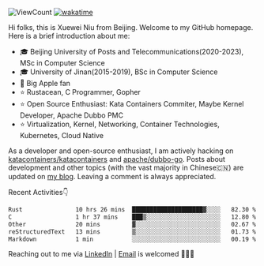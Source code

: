 ![ViewCount](https://views.whatilearened.today/views/github/<justxuewei>/<justxuewei>.svg) [![wakatime](https://wakatime.com/badge/user/018eae19-2c35-4919-be43-56bc26b446d9.svg)](https://wakatime.com/@018eae19-2c35-4919-be43-56bc26b446d9)

Hi folks, this is Xuewei Niu from Beijing. Welcome to my GitHub homepage. Here is a brief introduction about me:

- 🎓 Beijing University of Posts and Telecommunications(2020-2023), MSc in Computer Science
- 🎓 University of Jinan(2015-2019), BSc in Computer Science
- 📱 Big Apple fan
- ⭐️ Rustacean, C Programmer, Gopher
- ⭐️ Open Source Enthusiast: Kata Containers Commiter, Maybe Kernel Developer, Apache Dubbo PMC
- ⭐ Virtualization, Kernel, Networking, Container Technologies, Kubernetes, Cloud Native

As a developer and open-source enthusiast, I am actively hacking on [katacontainers/katacontainers](https://github.com/kata-containers/kata-containers) and [apache/dubbo-go](https://github.com/apache/dubbo-go). Posts about development and other topics (with the vast majority in Chinese🇨🇳) are updated on [my blog](https://nxw.name). Leaving a comment is always appreciated.

Recent Activities👇

<!--START_SECTION:waka-->

```txt
Rust               10 hrs 26 mins  ████████████████████▓░░░░   82.30 %
C                  1 hr 37 mins    ███▒░░░░░░░░░░░░░░░░░░░░░   12.80 %
Other              20 mins         ▓░░░░░░░░░░░░░░░░░░░░░░░░   02.67 %
reStructuredText   13 mins         ▒░░░░░░░░░░░░░░░░░░░░░░░░   01.73 %
Markdown           1 min           ░░░░░░░░░░░░░░░░░░░░░░░░░   00.19 %
```

<!--END_SECTION:waka-->

Reaching out to me via [LinkedIn](https://www.linkedin.com/in/justxuewei) | [Email](mailto:justxuewei@apache.org) is welcomed 🤟🤟🤟

